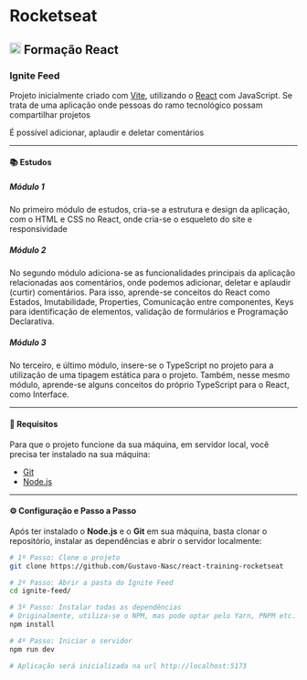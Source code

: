 # Rocketseat

## <img src="https://cdn.jsdelivr.net/gh/devicons/devicon@latest/icons/react/react-original.svg" width="20" /> Formação React

### Ignite Feed

Projeto inicialmente criado com [Vite](https://vitejs.dev/), utilizando o [React](https://react.dev/) com JavaScript.
Se trata de uma aplicação onde pessoas do ramo tecnológico possam compartilhar projetos

É possível adicionar, aplaudir e deletar comentários

---

#### 📚 Estudos

##### Módulo 1

No primeiro módulo de estudos, cria-se a estrutura e design da aplicação, com o HTML e CSS no React, onde cria-se o esqueleto do site e responsividade

##### Módulo 2

No segundo módulo adiciona-se as funcionalidades principais da aplicação relacionadas aos comentários, onde podemos adicionar, deletar e aplaudir (curtir) comentários. Para isso, aprende-se conceitos do React como Estados, Imutabilidade, Properties, Comunicação entre componentes, Keys para identificação de elementos, validação de formulários e Programação Declarativa.

##### Módulo 3

No terceiro, e último módulo, insere-se o TypeScript no projeto para a utilização de uma tipagem estática para o projeto. Também, nesse mesmo módulo, aprende-se alguns conceitos do próprio TypeScript para o React, como Interface.

---

#### 📝 Requisitos

Para que o projeto funcione da sua máquina, em servidor local, você precisa ter instalado na sua máquina:
- [Git](https://git-scm.com/)
- [Node.js](https://nodejs.org/en)

---

#### ⚙ Configuração e Passo a Passo

Após ter instalado o **Node.js** e o **Git** em sua máquina, basta clonar o repositório, instalar as dependências e abrir o servidor localmente:
```bash
# 1º Passo: Clone o projeto
git clone https://github.com/Gustavo-Nasc/react-training-rocketseat

# 2º Passo: Abrir a pasta do Ignite Feed
cd ignite-feed/

# 3º Passo: Instalar todas as dependências
# Originalmente, utiliza-se o NPM, mas pode optar pelo Yarn, PNPM etc.
npm install

# 4º Passo: Iniciar o servidor
npm run dev

# Aplicação será inicializada na url http://localhost:5173
```